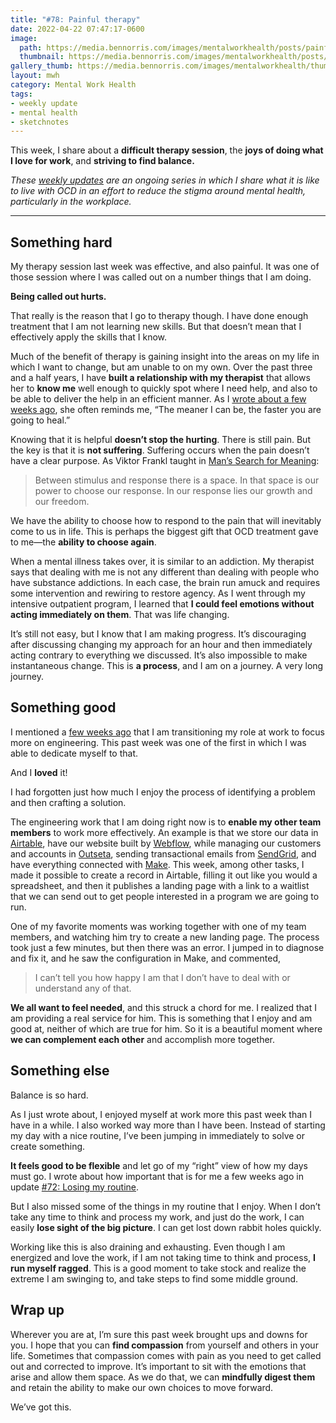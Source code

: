 ```yaml
---
title: "#78: Painful therapy"
date: 2022-04-22 07:47:17-0600
image: 
  path: https://media.bennorris.com/images/mentalworkhealth/posts/painful-therapy.jpg
  thumbnail: https://media.bennorris.com/images/mentalworkhealth/posts/thumbnails/painful-therapy.jpg
gallery_thumb: https://media.bennorris.com/images/mentalworkhealth/thumbs/painful-therapy.jpg
layout: mwh
category: Mental Work Health
tags:
- weekly update
- mental health
- sketchnotes
---
```


This week, I share about a **difficult therapy session**, the **joys of doing what I love for work**, and **striving to find balance.**

_These [weekly updates](https://bennorris.com/tags/weekly-update/) are an ongoing series in which I share what it is like to live with OCD in an effort to reduce the stigma around mental health, particularly in the workplace._

***


## Something hard

My therapy session last week was effective, and also painful. It was one of those session where I was called out on a number things that I am doing.

**Being called out hurts.**

That really is the reason that I go to therapy though. I have done enough treatment that I am not learning new skills. But that doesn’t mean that I effectively apply the skills that I know.

Much of the benefit of therapy is gaining insight into the areas on my life in which I want to change, but am unable to on my own. Over the past three and a half years, I have **built a relationship with my therapist** that allows her to **know me** well enough to quickly spot where I need help, and also to be able to deliver the help in an efficient manner. As I [wrote about a few weeks ago](https://bennorris.com/2022/03/05/spiraling-about-spiraling), she often reminds me, “The meaner I can be, the faster you are going to heal.”

Knowing that it is helpful **doesn’t stop the hurting**. There is still pain. But the key is that it is **not suffering**. Suffering occurs when the pain doesn’t have a clear purpose. As Viktor Frankl taught in [Man’s Search for Meaning](https://en.wikipedia.org/wiki/Man%27s_Search_for_Meaning):

> Between stimulus and response there is a space. In that space is our power to choose our response. In our response lies our growth and our freedom.

We have the ability to choose how to respond to the pain that will inevitably come to us in life. This is perhaps the biggest gift that OCD treatment gave to me—the **ability to choose again**.

When a mental illness takes over, it is similar to an addiction. My therapist says that dealing with me is not any different than dealing with people who have substance addictions. In each case, the brain run amuck and requires some intervention and rewiring to restore agency. As I went through my intensive outpatient program, I learned that **I could feel emotions without acting immediately on them**. That was life changing.

It’s still not easy, but I know that I am making progress. It’s discouraging after discussing changing my approach for an hour and then immediately acting contrary to everything we discussed. It’s also impossible to make instantaneous change. This is **a process**, and I am on a journey. A very long journey.


## Something good

I mentioned a [few weeks ago](https://bennorris.com/2022/03/26/playing-first-base) that I am transitioning my role at work to focus more on engineering. This past week was one of the first in which I was able to dedicate myself to that.

And I **loved** it!

I had forgotten just how much I enjoy the process of identifying a problem and then crafting a solution.

The engineering work that I am doing right now is to **enable my other team members** to work more effectively. An example is that we store our data in [Airtable](https://airtable.com/invite/r/wlImDzJx), have our website built by [Webflow](https://webflow.com), while managing our customers and accounts in [Outseta](https://www.outseta.com), sending transactional emails from [SendGrid](https://sendgrid.com), and have everything connected with [Make](https://www.make.com/). This week, among other tasks, I made it possible to create a record in Airtable, filling it out like you would a spreadsheet, and then it publishes a landing page with a link to a waitlist that we can send out to get people interested in a program we are going to run.

One of my favorite moments was working together with one of my team members, and watching him try to create a new landing page. The process took just a few minutes, but then there was an error. I jumped in to diagnose and fix it, and he saw the configuration in Make, and commented,

> I can’t tell you how happy I am that I don’t have to deal with or understand any of that.

**We all want to feel needed**, and this struck a chord for me. I realized that I am providing a real service for him. This is something that I enjoy and am good at, neither of which are true for him. So it is a beautiful moment where **we can complement each other** and accomplish more together.


## Something else

Balance is so hard.

As I just wrote about, I enjoyed myself at work more this past week than I have in a while. I also worked way more than I have been. Instead of starting my day with a nice routine, I’ve been jumping in immediately to solve or create something.

**It feels good to be flexible** and let go of my “right” view of how my days must go. I wrote about how important that is for me a few weeks ago in update [#72: Losing my routine](https://bennorris.com/2022/03/12/losing-my-routine).

But I also missed some of the things in my routine that I enjoy. When I don’t take any time to think and process my work, and just do the work, I can easily **lose sight of the big picture**. I can get lost down rabbit holes quickly.

Working like this is also draining and exhausting. Even though I am energized and love the work, if I am not taking time to think and process, **I run myself ragged**. This is a good moment to take stock and realize the extreme I am swinging to, and take steps to find some middle ground.


## Wrap up

Wherever you are at, I’m sure this past week brought ups and downs for you. I hope that you can **find compassion** from yourself and others in your life. Sometimes that compassion comes with pain as you need to get called out and corrected to improve. It’s important to sit with the emotions that arise and allow them space. As we do that, we can **mindfully digest them** and retain the ability to make our own choices to move forward.

We’ve got this.
